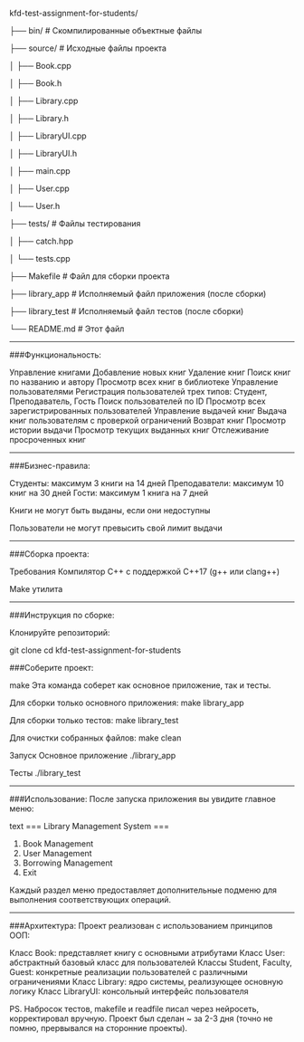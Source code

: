 kfd-test-assignment-for-students/

├── bin/                    # Скомпилированные объектные файлы

├── source/                 # Исходные файлы проекта

│   ├── Book.cpp

│   ├── Book.h

│   ├── Library.cpp

│   ├── Library.h

│   ├── LibraryUI.cpp

│   ├── LibraryUI.h

│   ├── main.cpp

│   ├── User.cpp

│   └── User.h

├── tests/                  # Файлы тестирования

│   ├── catch.hpp

│   └── tests.cpp

├── Makefile               # Файл для сборки проекта

├── library_app            # Исполняемый файл приложения (после сборки)

├── library_test           # Исполняемый файл тестов (после сборки)

└── README.md              # Этот файл

---
###Функциональность:

Управление книгами
Добавление новых книг
Удаление книг
Поиск книг по названию и автору
Просмотр всех книг в библиотеке
Управление пользователями
Регистрация пользователей трех типов: Студент, Преподаватель, Гость
Поиск пользователей по ID
Просмотр всех зарегистрированных пользователей
Управление выдачей книг
Выдача книг пользователям с проверкой ограничений
Возврат книг
Просмотр истории выдачи
Просмотр текущих выданных книг
Отслеживание просроченных книг

---
###Бизнес-правила:

Студенты: максимум 3 книги на 14 дней
Преподаватели: максимум 10 книг на 30 дней
Гости: максимум 1 книга на 7 дней

Книги не могут быть выданы, если они недоступны

Пользователи не могут превысить свой лимит выдачи

---
###Сборка проекта:

Требования
Компилятор C++ с поддержкой C++17 (g++ или clang++)

Make утилита

---
###Инструкция по сборке:

Клонируйте репозиторий:

git clone <repository-url>
cd kfd-test-assignment-for-students

###Соберите проект:

make
Эта команда соберет как основное приложение, так и тесты.

Для сборки только основного приложения:
make library_app

Для сборки только тестов:
make library_test

Для очистки собранных файлов:
make clean

Запуск
Основное приложение
./library_app

Тесты
./library_test

---
###Использование:
После запуска приложения вы увидите главное меню:

text
=== Library Management System ===
1. Book Management
2. User Management
3. Borrowing Management
0. Exit

Каждый раздел меню предоставляет дополнительные подменю для выполнения соответствующих операций.

---
###Архитектура:
Проект реализован с использованием принципов ООП:

Класс Book: представляет книгу с основными атрибутами
Класс User: абстрактный базовый класс для пользователей
Классы Student, Faculty, Guest: конкретные реализации пользователей с различными ограничениями
Класс Library: ядро системы, реализующее основную логику
Класс LibraryUI: консольный интерфейс пользователя


PS. Набросок тестов, makefile и readfile писал через нейросеть, корректировал вручную. Проект был сделан ~ за 2-3 дня (точно не помню, прервывался на сторонние проекты).
